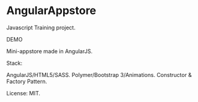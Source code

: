 # AngularAppstore

Javascript Training project.

DEMO

Mini-appstore made in AngularJS.

Stack:

AngularJS/HTML5/SASS.
Polymer/Bootstrap 3/Animations.
Constructor & Factory Pattern.

License: MIT.